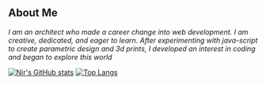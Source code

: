 <h2> About Me </h2>
<p><em>I am an architect who made a career change into web development. I am creative, dedicated, and eager to learn.
After experimenting with java-script to create parametric design and 3d prints, I developed an interest in coding
  and began to explore this world </em></p>

[![Nir's GitHub stats](https://github-readme-stats.vercel.app/api?username=NirReu)](https://github.com/NirReu/github-readme-stats)
[![Top Langs](https://github-readme-stats.vercel.app/api/top-langs/?username=NirReu&langs_count=8)](https://github.com/NirReu/github-readme-stats)

